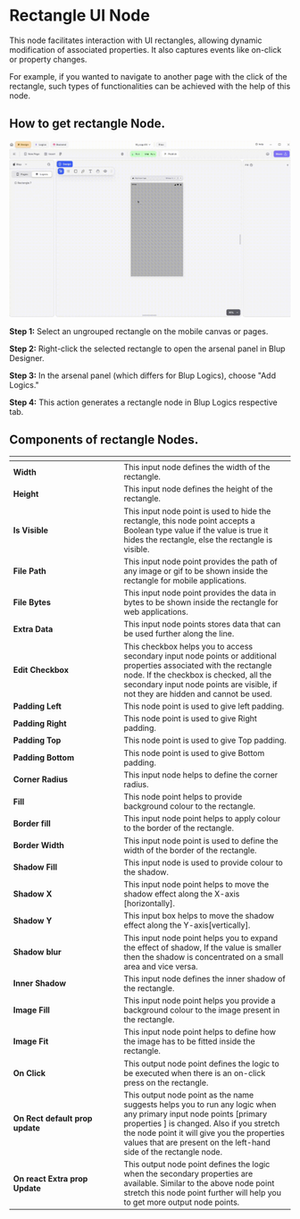 # Rectangle UI Node

This node facilitates interaction with UI rectangles, allowing dynamic modification of associated properties. It also captures events like on-click or property changes.

For example, if you wanted to navigate to another page with the click of the rectangle, such types of functionalities can be achieved with the help of this node.

## How to get rectangle Node.

![](../../../.gitbook/assets/rectangle.gif)

**Step 1:** Select an ungrouped rectangle on the mobile canvas or pages.

**Step 2:** Right-click the selected rectangle to open the arsenal panel in Blup Designer.

**Step 3:** In the arsenal panel (which differs for Blup Logics), choose "Add Logics."

**Step 4:** This action generates a rectangle node in Blup Logics respective tab.

## Components of rectangle Nodes.

<table><thead><tr><th width="184"></th><th></th></tr></thead><tbody><tr><td><strong>Width</strong></td><td>This input node defines the width of the rectangle.</td></tr><tr><td><strong>Height</strong></td><td>This input node defines the height of the rectangle.</td></tr><tr><td><strong>Is Visible</strong></td><td>This input node point is used to hide the rectangle, this node point accepts a Boolean type value if the value is true it hides the rectangle, else the rectangle is visible.</td></tr><tr><td><strong>File Path</strong></td><td>This input node point provides the path of any image or gif to be shown inside the rectangle for mobile applications.</td></tr><tr><td><strong>File Bytes</strong></td><td>This input node point provides the data in bytes to be shown inside the rectangle for web applications.</td></tr><tr><td><strong>Extra Data</strong></td><td>This input node points stores data that can be used further along the line.</td></tr><tr><td><strong>Edit Checkbox</strong></td><td>This checkbox helps you to access secondary input node points or additional properties associated with the rectangle node. If the checkbox is checked, all the secondary input node points are visible, if not they are hidden and cannot be used. </td></tr><tr><td><strong>Padding Left</strong></td><td>This node point is used to give left padding. </td></tr><tr><td><strong>Padding Right</strong></td><td>This node point is used to give Right padding. </td></tr><tr><td><strong>Padding Top</strong></td><td>This node point is used to give Top padding.</td></tr><tr><td><strong>Padding Bottom</strong> </td><td>This node point is used to give Bottom padding. </td></tr><tr><td><strong>Corner Radius</strong></td><td>This input node helps to define the corner radius.</td></tr><tr><td><strong>Fill</strong></td><td>This node point helps to provide background colour to the rectangle. </td></tr><tr><td><strong>Border fill</strong> </td><td>This input node point helps to apply colour to the border of the rectangle. </td></tr><tr><td><strong>Border Width</strong></td><td>This input node point is used to define the width of the border of the rectangle.</td></tr><tr><td><strong>Shadow Fill</strong></td><td>This input node is used to provide colour to the shadow.</td></tr><tr><td><strong>Shadow X</strong></td><td> This input node point helps to move the shadow effect along the X-axis [horizontally]. </td></tr><tr><td><strong>Shadow Y</strong></td><td>This input box helps to move the shadow effect along the Y-axis[vertically]. </td></tr><tr><td><strong>Shadow blur</strong></td><td>This input node point helps you to expand the effect of shadow, If the value is smaller then the shadow is concentrated on a small area and vice versa. </td></tr><tr><td><strong>Inner Shadow</strong></td><td>This input node defines the inner shadow of the rectangle.</td></tr><tr><td><strong>Image Fill</strong></td><td>This input node point helps you provide a background colour to the image present in the rectangle.</td></tr><tr><td><strong>Image Fit</strong></td><td>This input node point helps to define how the image has to be fitted inside the rectangle.</td></tr><tr><td><strong>On Click</strong></td><td>This output node point defines the logic to be executed when there is an on-click press on the rectangle. </td></tr><tr><td><strong>On Rect default prop update</strong></td><td>This output node point as the name suggests helps you to run any logic when any primary input node points [primary properties ] is changed. Also if you stretch the node point it will give you the properties values that are present on the left-hand side of the rectangle node. </td></tr><tr><td> <strong>On react Extra prop Update</strong></td><td>This output node point defines the logic when the secondary properties are available. Similar to the above node point stretch this node point further will help you to get more output node points.</td></tr></tbody></table>
